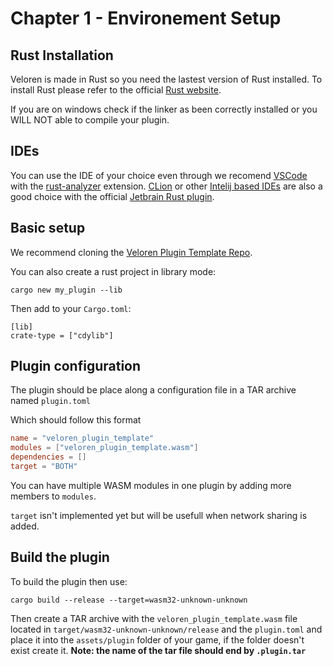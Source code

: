 # Chapter 1 - Environement Setup

## Rust Installation

Veloren is made in Rust so you need the lastest version of Rust installed. 
To install Rust please refer to the official [Rust website](https://www.rust-lang.org/tools/install).

If you are on windows check if the linker as been correctly installed or you WILL NOT able to compile your plugin.

## IDEs

You can use the IDE of your choice even through we recomend [VSCode](https://code.visualstudio.com/) with the [rust-analyzer](https://marketplace.visualstudio.com/items?itemName=matklad.rust-analyzer) extension.
[CLion](https://www.jetbrains.com/clion/) or other [Intelij based IDEs](https://www.jetbrains.com/idea/) are also a good choice with the official [Jetbrain Rust plugin](https://www.jetbrains.com/rust/). 

## Basic setup

We recommend cloning the [Veloren Plugin Template Repo](https://github.com/ccgauche/veloren_plugin_template).

You can also create a rust project in library mode:
```
cargo new my_plugin --lib
```

Then add to your `Cargo.toml`:
```
[lib]
crate-type = ["cdylib"]
```

## Plugin configuration

The plugin should be place along a configuration file in a TAR archive named `plugin.toml`

Which should follow this format
```toml
name = "veloren_plugin_template"
modules = ["veloren_plugin_template.wasm"]
dependencies = []
target = "BOTH"
```

You can have multiple WASM modules in one plugin by adding more members to `modules`.

`target` isn't implemented yet but will be usefull when network sharing is added.


## Build the plugin

To build the plugin then use:
```
cargo build --release --target=wasm32-unknown-unknown
```

Then create a TAR archive with the `veloren_plugin_template.wasm` file located in `target/wasm32-unknown-unknown/release` and the `plugin.toml` and place it into the  `assets/plugin` folder of your game, if the folder doesn't exist create it.
**Note: the name of the tar file should end by `.plugin.tar`**


